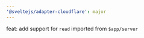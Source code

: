 ```yaml
---
'@sveltejs/adapter-cloudflare': major
---
```


feat: add support for `read` imported from `$app/server`
